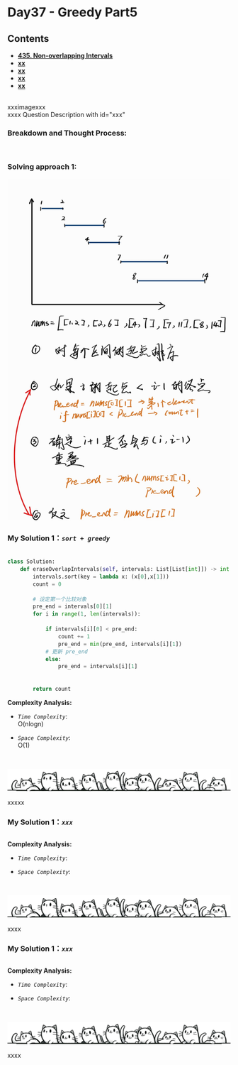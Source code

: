 # Day37 - Greedy Part5


## Contents
* **[435. Non-overlapping Intervals](#435)**
* **[xx](#)**
* **[xx](#)**
* **[xx](#)**
* **[xx](#)**
<br>
xxximagexxx
<br>
xxxx Question Description with id="xxx"

### Breakdown and Thought Process:  
<br>

### Solving approach 1:

![Thought-process](https://github.com/samuelusc/Algomuscle/blob/main/assets/Day36/Leetcode435-thoutht.jpg)


 
### My Solution 1：_`sort + greedy`_  

  
```python

class Solution:
    def eraseOverlapIntervals(self, intervals: List[List[int]]) -> int:
        intervals.sort(key = lambda x: (x[0],x[1]))
        count = 0

        # 设定第一个比较对象
        pre_end = intervals[0][1]
        for i in range(1, len(intervals)):
            
            if intervals[i][0] < pre_end:
                count += 1
                pre_end = min(pre_end, intervals[i][1])
            # 更新 pre_end
            else:
                pre_end = intervals[i][1]

        
        return count
```


**Complexity Analysis:**  

- *`Time Complexity`*:<br>
O(nlogn)
  
- *`Space Complexity`*:<br>
O(1)  
<br>

![Dividing Line](https://github.com/samuelusc/Algomuscle/blob/main/assets/CatDividing.png)
<br>




xxxxx



### My Solution 1：_`xxx`_  

  
```python


```


**Complexity Analysis:**  

- *`Time Complexity`*:<br>

  
- *`Space Complexity`*:<br>

<br>

![Dividing Line](https://github.com/samuelusc/Algomuscle/blob/main/assets/CatDividing.png)
<br>



xxxx


### My Solution 1：_`xxx`_  

  
```python


```


**Complexity Analysis:**  

- *`Time Complexity`*:<br>

  
- *`Space Complexity`*:<br>

<br>

![Dividing Line](https://github.com/samuelusc/Algomuscle/blob/main/assets/CatDividing.png)
<br>


xxxx







